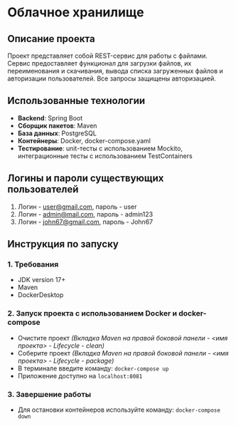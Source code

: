 # Облачное хранилище
## Описание проекта
Проект представляет собой REST-сервис для работы с файлами. Сервис предоставляет функционал для загрузки файлов, их переименования и скачивания, вывода списка загруженных файлов и авторизации пользователей. Все запросы защищены авторизацией.
## Использованные технологии
- **Backend**: Spring Boot
- **Сборщик пакетов**: Maven
- **База данных**: PostgreSQL
- **Контейнеры**: Docker, docker-compose.yaml
- **Тестирование**: unit-тесты с использованием Mockito, интеграционные тесты с использованием TestContainers
## Логины и пароли существующих пользователей
1. Логин - user@gmail.com, пароль - user
2. Логин - admin@mail.com, пароль - admin123
3. Логин - john67@gmail.com, пароль - John67
## Инструкция по запуску
### 1. Требования
- JDK version 17+
- Maven
- DockerDesktop
### 2. Запуск проекта с использованием Docker и docker-compose
- Очистите проект *(Вкладка Maven на правой боковой панели - <имя проекта> - Lifecycle - clean)*
- Соберите проект *(Вкладка Maven на правой боковой панели - <имя проекта> - Lifecycle - package)*
- В терминале введите команду: ``` docker-compose up ```
- Приложение доступно на ``` localhost:8081 ```
### 3. Завершение работы
- Для остановки контейнеров используйте команду: ``` docker-compose down ```
